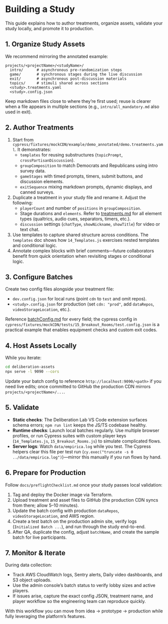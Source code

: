 # Building a Study

This guide explains how to author treatments, organize assets, validate your study locally, and promote it to production.

## 1. Organize Study Assets

We recommend mirroring the annotated example:

```
projects/<projectName>/<studyName>/
  intro/      # asynchronous pre-randomization steps
  game/       # synchronous stages during the live discussion
  exit/       # asynchronous post-discussion materials
  topics/     # stimuli shared across sections
  <study>.treatments.yaml
  <study>.config.json
```

Keep markdown files close to where they’re first used; reuse is clearer when a file appears in multiple sections (e.g., `intro/all_mandatory.md` also used in exit).

## 2. Author Treatments

1. Start from `cypress/fixtures/mockCDN/example/demo_annotated/demo.treatments.yaml`. It demonstrates:
   - `templates` for reusing substructures (`topicPrompt`, `crossPartisanDiscussion`).
   - `groupComposition` to match Democrats and Republicans using intro survey data.
   - `gameStages` with timed prompts, timers, submit buttons, and discussion elements.
   - `exitSequence` mixing markdown prompts, dynamic displays, and canned surveys.
2. Duplicate a treatment in your study file and rename it. Adjust the following:
   - `playerCount` and number of `positions` in `groupComposition`.
   - Stage durations and `elements`. Refer to [treatments.md](treatments.md) for all element types (qualtrics, audio cues, separators, timers, etc.).
   - `discussion` settings (`chatType`, `showNickname`, `showTitle`) for video or text chat.
3. Use templates to capture shared structure across conditions. The `templates` doc shows how `14_Templates.js` exercises nested templates and conditional logic.
4. Annotate complex blocks with brief comments—future collaborators benefit from quick orientation when revisiting stages or conditional logic.

## 3. Configure Batches

Create two config files alongside your treatment file:

- `dev.config.json` for local runs (point `cdn` to `test` and omit repos).
- `<study>.config.json` for production (set `cdn: "prod"`, add `dataRepos`, `videoStorageLocation`, etc.).

Reference [batchConfig.md](batchConfig.md) for every field; the cypress config in `cypress/fixtures/mockCDN/tests/15_Breakout_Rooms/test.config.json` is a practical example that enables equipment checks and custom exit codes.

## 4. Host Assets Locally

While you iterate:

```bash
cd deliberation-assets
npx serve -l 9090 --cors
```

Update your batch config to reference `http://localhost:9090/<path>` if you need live edits; once committed to GitHub the production CDN mirrors `projects/<projectName>/...`.

## 5. Validate

- **Static checks**: The Deliberation Lab VS Code extension surfaces schema errors; `npm run lint` keeps the JS/TS codebase healthy.
- **Runtime checks**: Launch local batches regularly. Use multiple browser profiles, or run Cypress suites with custom player keys (`14_Templates.js`, `15_Breakout_Rooms.js`) to simulate complicated flows.
- **Server logs**: Watch `data/empirica.log` while you test. The Cypress helpers clear this file per test run (`cy.exec("truncate -s 0 ../data/empirica.log")`)—mirror this manually if you run flows by hand.

## 6. Prepare for Production

Follow `docs/preflightChecklist.md` once your study passes local validation:

1. Tag and deploy the Docker image via Terraform.
2. Upload treatment and asset files to GitHub (the production CDN syncs from there; allow 5–10 minutes).
3. Update the batch config with production `dataRepos`, `videoStorageLocation`, and AWS region.
4. Create a test batch on the production admin site, verify logs (`Initialized Batch ...`), and run through the study end-to-end.
5. After QA, duplicate the config, adjust `batchName`, and create the sample batch for live participants.

## 7. Monitor & Iterate

During data collection:

- Track AWS CloudWatch logs, Sentry alerts, Daily video dashboards, and S3 object uploads.
- Use the admin console’s batch status to verify lobby sizes and active players.
- If issues arise, capture the exact config JSON, treatment name, and player workflow so the engineering team can reproduce quickly.

With this workflow you can move from idea → prototype → production while fully leveraging the platform’s features.
